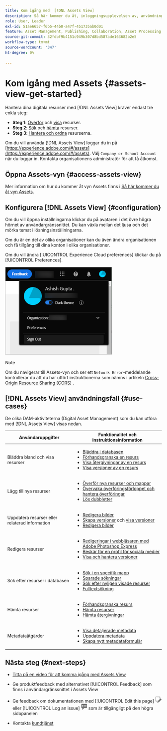```yaml
---
title: Kom igång med  [!DNL Assets View]
description: Så här kommer du åt, inloggningsupplevelsen av, användningsfall som stöds och kända problem i  [!DNL Assets View].
role: User, Leader
exl-id: 51ae6657-f6b5-44b0-a47f-451735ab0d01
feature: Asset Management, Publishing, Collaboration, Asset Processing
source-git-commit: 32fdbf9b4151c949b307d8bd587ade163682b2e5
workflow-type: tm+mt
source-wordcount: '347'
ht-degree: 0%

---
```


# Kom igång med Assets {#assets-view-get-started}

<!-- TBD: Make links for these steps. -->

Hantera dina digitala resurser med [!DNL Assets View] kräver endast tre enkla steg:

* **Steg 1**: [Överför](/help/assets/add-delete-assets-view.md) och [visa](/help/assets/navigate-assets-view.md) resurser.
* **Steg 2**: [Sök](/help/assets/search-assets-view.md) och [hämta](/help/assets/manage-organize-assets-view.md#download) resurser.
* **Steg 3**: [Hantera och ordna](/help/assets/manage-organize-assets-view.md) resurserna.

Om du vill använda [!DNL Assets View] loggar du in på [https://experience.adobe.com/#/assets](https://experience.adobe.com/#/assets). Välj `Company or School Account` när du loggar in. Kontakta organisationens administratör för att få åtkomst.

<!--In addition, more reference information that can be helpful is [understanding of the user interface](/help/assets/navigate-assets-view.md), [list of use cases](#use-cases), [supported file types](/help/assets/supported-file-formats-assets-view.md), and [known issues](/help/assets/release-notes.md#known-issues).
-->

## Öppna Assets-vyn {#access-assets-view}

Mer information om hur du kommer åt vyn Assets finns i [Så här kommer du åt vyn Assets](/help/assets/assets-view-introduction.md#how-to-access-assets-view).

## Konfigurera [!DNL Assets View] {#configuration}

Om du vill öppna inställningarna klickar du på avataren i det övre högra hörnet av användargränssnittet. Du kan växla mellan det ljusa och det mörka temat i lösningsinställningarna.

Om du är en del av olika organisationer kan du även ändra organisationen och få tillgång till dina konton i olika organisationer.

Om du vill ändra [!UICONTROL Experience Cloud preferences] klickar du på [!UICONTROL Preferences].

![Inställning för att växla mörkt och ljust tema](assets/theme-change.png)

>[!NOTE]
>
>Om du navigerar till Assets-vyn och ser ett `Network Error`-meddelande kontrollerar du att du har utfört instruktionerna som nämns i artikeln [Cross-Origin Resource Sharing (CORS) ](/help/headless/deployment/cross-origin-resource-sharing.md) .

## [!DNL Assets View] användningsfall {#use-cases}

De olika DAM-aktiviteterna (Digital Asset Management) som du kan utföra med [!DNL Assets View] visas nedan.

| Användaruppgifter | Funktionalitet och instruktionsinformation |
|-----|------|
| Bläddra bland och visa resurser | <ul> <li>[Bläddra i databasen](/help/assets/navigate-assets-view.md#view-assets-and-details) </li> <li> [Förhandsgranska en resurs](/help/assets/navigate-assets-view.md#preview-assets) <li> [Visa återgivningar av en resurs](/help/assets/add-delete-assets-view.md#renditions) </li> <li>[Visa versioner av en resurs](/help/assets/manage-organize-assets-view.md#view-versions)</li></ul> |
| Lägg till nya resurser | <ul> <li>[Överför nya resurser och mappar](/help/assets/add-delete-assets-view.md)</li> <li>[Övervaka överföringsförloppet och hantera överföringar](/help/assets/add-delete-assets-view.md#upload-progress)</li> <li>[Lös dubbletter](/help/assets/add-delete-assets-view.md)</li> </ul> |
| Uppdatera resurser eller relaterad information | <ul> <li>[Redigera bilder](/help/assets/edit-images-assets-view.md)</li> <li>[Skapa versioner](/help/assets/manage-organize-assets-view.md#create-versions) och [visa versioner](/help/assets/manage-organize-assets-view.md#view-versions)</li> <li>[Redigera bilder](/help/assets/edit-images-assets-view.md)</li> </ul> |
| Redigera resurser | <ul> <li>[Redigeringar i webbläsaren med Adobe Photoshop Express](/help/assets/edit-images-assets-view.md)</li> <li>[Beskär för en profil för sociala medier](/help/assets/edit-images-assets-view.md#crop-straighten-images)</li> <li>[Visa och hantera versioner](/help/assets/manage-organize-assets-view.md#view-versions)</li></ul></ul> |
| Sök efter resurser i databasen | <ul> <li>[Sök i en specifik mapp](/help/assets/search-assets-view.md#refine-search-results)</li> <li>[Sparade sökningar](/help/assets/search-assets-view.md#saved-search)</li> <li>[Sök efter nyligen visade resurser](/help/assets/search-assets-view.md)</li> <li>[Fulltextsökning](/help/assets/search-assets-view.md) |
| Hämta resurser | <ul> <li> [Förhandsgranska resurs](/help/assets/navigate-assets-view.md#preview-assets) </li> <li> [Hämta resurser](/help/assets/manage-organize-assets-view.md#download) <li> [Hämta återgivningar](/help/assets/add-delete-assets-view.md#renditions) </li></ul> |
| Metadataåtgärder | <ul> <li>[Visa detaljerade metadata](/help/assets/metadata-assets-view.md) </li> <li> [Uppdatera metadata](/help/assets/metadata-assets-view.md#update-metadata)</li> <li> [Skapa nytt metadataformulär](/help/assets/metadata-assets-view.md#metadata-forms) </li> </ul> |

## Nästa steg {#next-steps}

* [Titta på en video för att komma igång med Assets View](https://experienceleague.adobe.com/docs/experience-manager-learn/assets-essentials/getting-started.html)

* Ge produktfeedback med alternativet [!UICONTROL Feedback] som finns i användargränssnittet i Assets View

* Ge feedback om dokumentationen med [!UICONTROL Edit this page] ![redigera sidan](assets/do-not-localize/edit-page.png) eller [!UICONTROL Log an issue] ![skapa ett GitHub-problem](assets/do-not-localize/github-issue.png) som är tillgängligt på den högra sidopanelen

* Kontakta [kundtjänst](https://experienceleague.adobe.com/?support-solution=General#support)


<!--TBD: Merge the below rows in the table when the use cases are documented/available.

| How do I delete assets? | <ul> <li>[Delete assets](/help/assets/manage-organize.md)</li> <li>Recover deleted assets</li> <li>Permanently delete assets</li> </ul> |
| How do I share assets or find shared assets? | <ul> <li>Shared by me</li> <li>Shared with me</li> <li>Share for comments and review</li> <li>Unshare assets</li> </ul> |
| How do I collaborate with others and get my assets reviewed | <ul> <li>Share for review</li> <li>Provide comments. Resolve and filter comments</li> <li>Annotations on images</li> <li>Assign tasks to specific users and prioritize</li> </ul> |

-->

<!-- 

## ![feedback icon](assets/do-not-localize/feedback-icon.png) Provide product feedback {#provide-feedback}

Adobe welcomes feedback about the solution. To provide feedback without even switching your working application, use the [!UICONTROL Feedback] option in the user interface. It also lets you attach files such as screenshots or video recording of an issue.

  ![feedback option in the interface](assets/feedback-panel.png)

To provide feedback for documentation, click [!UICONTROL Edit this page] ![edit the page](assets/do-not-localize/edit-page.png) or [!UICONTROL Log an issue] ![create a GitHub issue](assets/do-not-localize/github-issue.png) from the right sidebar. You can do one of the following: 

* Make the content updates and submit a GitHub pull request.
* Create an issue or ticket in GitHub. Retain the automatically populated article name when creating an issue.

-->
<!--
>[!MORELIKETHIS]
>
>* [Understand the user interface](/help/assets/navigate-asssets-view.md).
>* [Release notes and known issues](/help/assets/release-notes.md).
>* [Supported file types](/help/assets/supported-file-formats.md).
-->
